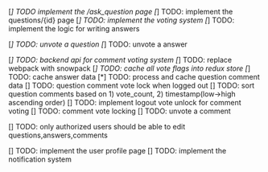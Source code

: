 [*] TODO implement the /ask_question page
[*]  TODO: implement the questions/{id} page
        [*] TODO: implement the voting system
        [*] TODO: implement the logic for writing answers

[*] TODO: unvote a question
[*] TODO: unvote a answer

[*] TODO: backend api for comment voting system
[*] TODO: replace webpack with snowpack
[*] TODO: cache all vote flags into redux store
[*] TODO: cache answer data
[*] TODO: process and cache question comment data
[] TODO: question comment vote lock when logged out
[] TODO: sort question comments based on 1) vote_count, 2) timestamp(low->high ascending order)
[] TODO: implement logout vote unlock for comment voting
[] TODO: comment vote locking
[] TODO: unvote a comment

[] TODO: only authorized users should be able to edit questions,answers,comments

[]  TODO: implement the user profile page
[]  TODO: implement the notification system




